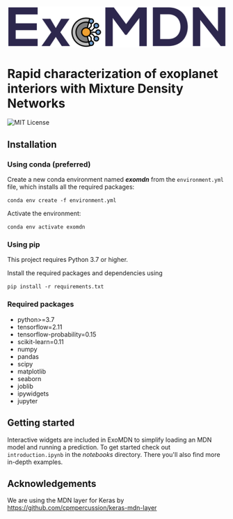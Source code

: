 ![ExoMDN](banner.png "Rapid characterization of exoplanet interiors")
# Rapid characterization of exoplanet interiors with Mixture Density Networks
![MIT License](https://img.shields.io/github/license/philippbaumeister/MDN_exoplanets.svg?style=flat-square)

## Installation

### Using conda (preferred)

Create a new conda environment named ***exomdn*** from the `environment.yml` file, which installs all the required 
packages:
```
conda env create -f environment.yml
```
Activate the environment:
```
conda env activate exomdn
```

### Using pip

This project requires Python 3.7 or higher.

Install the required packages and dependencies using
```
pip install -r requirements.txt
```

### Required packages

- python>=3.7
- tensorflow=2.11
- tensorflow-probability=0.15
- scikit-learn=0.11
- numpy
- pandas
- scipy
- matplotlib
- seaborn
- joblib
- ipywidgets
- jupyter

## Getting started

Interactive widgets are included in ExoMDN to simplify loading an MDN model and running a prediction. 
To get started check out `introduction.ipynb` in the *notebooks* directory. There you'll also find more in-depth 
examples.

## Acknowledgements
We are using the MDN layer for Keras by https://github.com/cpmpercussion/keras-mdn-layer 
